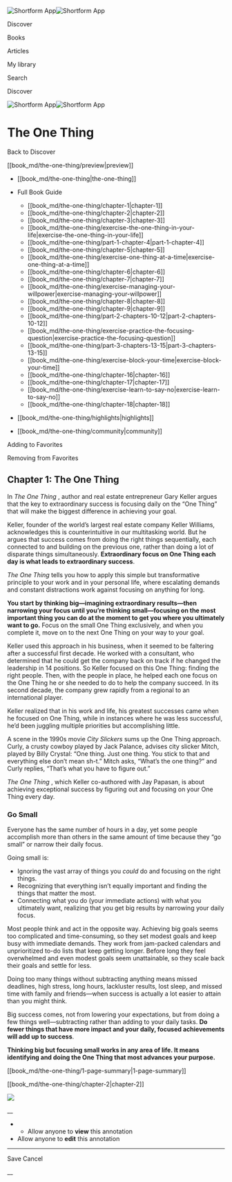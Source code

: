 ![Shortform App](/img/logo.36a2399e.svg)![Shortform App](/img/logo-dark.70c1b072.svg)

Discover

Books

Articles

My library

Search

Discover

![Shortform App](/img/logo.36a2399e.svg)![Shortform App](/img/logo-dark.70c1b072.svg)

# The One Thing

Back to Discover

[[book_md/the-one-thing/preview|preview]]

  * [[book_md/the-one-thing|the-one-thing]]
  * Full Book Guide

    * [[book_md/the-one-thing/chapter-1|chapter-1]]
    * [[book_md/the-one-thing/chapter-2|chapter-2]]
    * [[book_md/the-one-thing/chapter-3|chapter-3]]
    * [[book_md/the-one-thing/exercise-the-one-thing-in-your-life|exercise-the-one-thing-in-your-life]]
    * [[book_md/the-one-thing/part-1-chapter-4|part-1-chapter-4]]
    * [[book_md/the-one-thing/chapter-5|chapter-5]]
    * [[book_md/the-one-thing/exercise-one-thing-at-a-time|exercise-one-thing-at-a-time]]
    * [[book_md/the-one-thing/chapter-6|chapter-6]]
    * [[book_md/the-one-thing/chapter-7|chapter-7]]
    * [[book_md/the-one-thing/exercise-managing-your-willpower|exercise-managing-your-willpower]]
    * [[book_md/the-one-thing/chapter-8|chapter-8]]
    * [[book_md/the-one-thing/chapter-9|chapter-9]]
    * [[book_md/the-one-thing/part-2-chapters-10-12|part-2-chapters-10-12]]
    * [[book_md/the-one-thing/exercise-practice-the-focusing-question|exercise-practice-the-focusing-question]]
    * [[book_md/the-one-thing/part-3-chapters-13-15|part-3-chapters-13-15]]
    * [[book_md/the-one-thing/exercise-block-your-time|exercise-block-your-time]]
    * [[book_md/the-one-thing/chapter-16|chapter-16]]
    * [[book_md/the-one-thing/chapter-17|chapter-17]]
    * [[book_md/the-one-thing/exercise-learn-to-say-no|exercise-learn-to-say-no]]
    * [[book_md/the-one-thing/chapter-18|chapter-18]]
  * [[book_md/the-one-thing/highlights|highlights]]
  * [[book_md/the-one-thing/community|community]]



Adding to Favorites 

Removing from Favorites 

## Chapter 1: The One Thing

In _The One Thing_ , author and real estate entrepreneur Gary Keller argues that the key to extraordinary success is focusing daily on the “One Thing” that will make the biggest difference in achieving your goal.

Keller, founder of the world’s largest real estate company Keller Williams, acknowledges this is counterintuitive in our multitasking world. But he argues that success comes from doing the right things sequentially, each connected to and building on the previous one, rather than doing a lot of disparate things simultaneously. **Extraordinary focus on One Thing each day is what leads to extraordinary success**.

_The One Thing_ tells you how to apply this simple but transformative principle to your work and in your personal life, where escalating demands and constant distractions work against focusing on anything for long.

**You start by thinking big—imagining extraordinary results—then narrowing your focus until you’re thinking small—focusing on the most important thing you can do at the moment to get you where you ultimately want to go.** Focus on the small One Thing exclusively, and when you complete it, move on to the next One Thing on your way to your goal.

Keller used this approach in his business, when it seemed to be faltering after a successful first decade. He worked with a consultant, who determined that he could get the company back on track if he changed the leadership in 14 positions. So Keller focused on this One Thing: finding the right people. Then, with the people in place, he helped each one focus on the One Thing he or she needed to do to help the company succeed. In its second decade, the company grew rapidly from a regional to an international player.

Keller realized that in his work and life, his greatest successes came when he focused on One Thing, while in instances where he was less successful, he’d been juggling multiple priorities but accomplishing little.

A scene in the 1990s movie _City Slickers_ sums up the One Thing approach. Curly, a crusty cowboy played by Jack Palance, advises city slicker Mitch, played by Billy Crystal: “One thing. Just one thing. You stick to that and everything else don’t mean sh-t.” Mitch asks, “What’s the one thing?” and Curly replies, “That’s what you have to figure out.”

_The One Thing_ , which Keller co-authored with Jay Papasan, is about achieving exceptional success by figuring out and focusing on your One Thing every day.

### Go Small

Everyone has the same number of hours in a day, yet some people accomplish more than others in the same amount of time because they “go small” or narrow their daily focus.

Going small is:

  * Ignoring the vast array of things you _could_ do and focusing on the right things.
  * Recognizing that everything isn’t equally important and finding the things that matter the most.
  * Connecting what you do (your immediate actions) with what you ultimately want, realizing that you get big results by narrowing your daily focus.



Most people think and act in the opposite way. Achieving big goals seems too complicated and time-consuming, so they set modest goals and keep busy with immediate demands. They work from jam-packed calendars and unprioritized to-do lists that keep getting longer. Before long they feel overwhelmed and even modest goals seem unattainable, so they scale back their goals and settle for less.

Doing too many things without subtracting anything means missed deadlines, high stress, long hours, lackluster results, lost sleep, and missed time with family and friends—when success is actually a lot easier to attain than you might think.

Big success comes, not from lowering your expectations, but from doing a few things well—subtracting rather than adding to your daily tasks. **Do fewer things that have more impact and your daily, focused achievements will add up to success**.

**Thinking big but focusing small works in any area of life. It means identifying and doing the One Thing that most advances your purpose.**

[[book_md/the-one-thing/1-page-summary|1-page-summary]]

[[book_md/the-one-thing/chapter-2|chapter-2]]

![](https://bat.bing.com/action/0?ti=56018282&Ver=2&mid=d0ad88d0-7cab-453a-a2a0-77a4a9e0b64b&sid=1711133063fa11eebdec89a8b8ae3bbc&vid=171147a063fa11eea7440fcfeb230d96&vids=0&msclkid=N&pi=0&lg=en-US&sw=800&sh=600&sc=24&nwd=1&tl=Shortform%20%7C%20Book&p=https%3A%2F%2Fwww.shortform.com%2Fapp%2Fbook%2Fthe-one-thing%2Fchapter-1&r=&lt=423&evt=pageLoad&sv=1&rn=637515)

__

  *   * Allow anyone to **view** this annotation
  * Allow anyone to **edit** this annotation



* * *

Save Cancel

__



